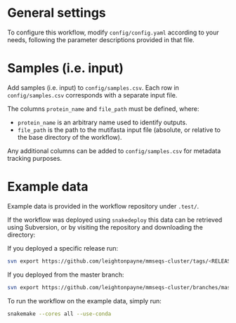 # General settings

To configure this workflow, modify `config/config.yaml` according to your needs, following the parameter descriptions provided in that file.

# Samples (i.e. input)

Add samples (i.e. input) to `config/samples.csv`. Each row in `config/samples.csv` corresponds with a separate input file.

The columns `protein_name` and `file_path` must be defined, where: 
 - `protein_name` is an arbitrary name used to identify outputs.
 - `file_path` is the path to the mutifasta input file (absolute, or relative to the base directory of the workflow).

Any additional columns can be added to `config/samples.csv` for metadata tracking purposes.

# Example data

Example data is provided in the workflow repository under `.test/`.

If the workflow was deployed using `snakedeploy` this data can be retrieved using Subversion, or by visiting the repository and downloading the directory:

If you deployed a specific release run:

```bash
svn export https://github.com/leightonpayne/mmseqs-cluster/tags/<RELEASE>/.test/
```

If you deployed from the master branch:

```bash
svn export https://github.com/leightonpayne/mmseqs-cluster/branches/master/.test/
```

To run the workflow on the example data, simply run:

```bash
snakemake --cores all --use-conda
```

